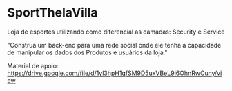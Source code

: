 # SportThelaVilla
Loja de esportes utilizando como diferencial as camadas: Security e Service

"Construa um back-end para uma rede social onde ele tenha a capacidade de
manipular os dados dos Produtos e usuários da loja."

Material de apoio:
https://drive.google.com/file/d/1yl3hpH1qfSM9D5uxVBeL9i6OhnRwCuny/view
